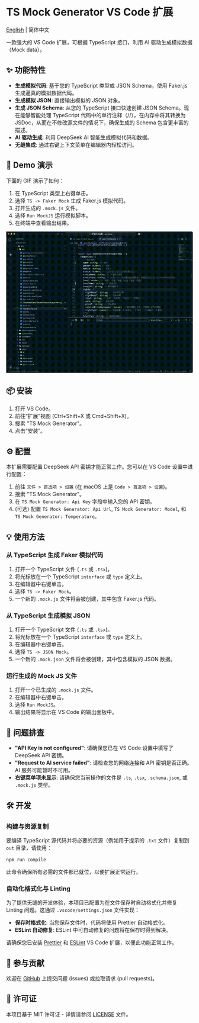 # TS Mock Generator VS Code 扩展

[English](./README.md) | 简体中文

一款强大的 VS Code 扩展，可根据 TypeScript 接口，利用 AI 驱动生成模拟数据（Mock data）。

## ✨ 功能特性

*   **生成模拟代码**: 基于您的 TypeScript 类型或 JSON Schema，使用 Faker.js 生成逼真的模拟数据代码。
*   **生成模拟 JSON**: 直接输出模拟的 JSON 对象。
*   **生成 JSON Schema**: 从您的 TypeScript 接口快速创建 JSON Schema。现在能够智能处理 TypeScript 代码中的单行注释（//），在内存中将其转换为 JSDoc，从而在不修改源文件的情况下，确保生成的 Schema 包含更丰富的描述。
*   **AI 驱动生成**: 利用 DeepSeek AI 智能生成模拟代码和数据。
*   **无缝集成**: 通过右键上下文菜单在编辑器内轻松访问。

## 🚀 Demo 演示

下面的 GIF 演示了如何：
1.  在 TypeScript 类型上右键单击。
2.  选择 `TS -> Faker Mock` 生成 Faker.js 模拟代码。
3.  打开生成的 `.mock.js` 文件。
4.  选择 `Run MockJS` 运行模拟脚本。
5.  在终端中查看输出结果。

![TS Mock Generator Demo](https://raw.githubusercontent.com/brahmachen/ts-mock-generator/refs/heads/main/examples/output.gif?raw=true)

## 📦 安装

1.  打开 VS Code。
2.  前往“扩展”视图 (Ctrl+Shift+X 或 Cmd+Shift+X)。
3.  搜索 "TS Mock Generator"。
4.  点击“安装”。

## ⚙️ 配置

本扩展需要配置 DeepSeek API 密钥才能正常工作。您可以在 VS Code 设置中进行配置：

1.  前往 `文件 > 首选项 > 设置` (在 macOS 上是 `Code > 首选项 > 设置`)。
2.  搜索 "TS Mock Generator"。
3.  在 `TS Mock Generator: Api Key` 字段中输入您的 API 密钥。
4.  (可选) 配置 `TS Mock Generator: Api Url`, `TS Mock Generator: Model`, 和 `TS Mock Generator: Temperature`。

## 💡 使用方法

### 从 TypeScript 生成 Faker 模拟代码

1.  打开一个 TypeScript 文件 (`.ts` 或 `.tsx`)。
2.  将光标放在一个 TypeScript `interface` 或 `type` 定义上。
3.  在编辑器中右键单击。
4.  选择 `TS -> Faker Mock`。
5.  一个新的 `.mock.js` 文件将会被创建，其中包含 Faker.js 代码。

### 从 TypeScript 生成模拟 JSON

1.  打开一个 TypeScript 文件 (`.ts` 或 `.tsx`)。
2.  将光标放在一个 TypeScript `interface` 或 `type` 定义上。
3.  在编辑器中右键单击。
4.  选择 `TS -> JSON Mock`。
5.  一个新的 `.mock.json` 文件将会被创建，其中包含模拟的 JSON 数据。

### 运行生成的 Mock JS 文件

1.  打开一个已生成的 `.mock.js` 文件。
2.  在编辑器中右键单击。
3.  选择 `Run MockJS`。
4.  输出结果将显示在 VS Code 的输出面板中。

## 🤔 问题排查

*   **"API Key is not configured"**: 请确保您已在 VS Code 设置中填写了 DeepSeek API 密钥。
*   **"Request to AI service failed"**: 请检查您的网络连接和 API 密钥是否正确。AI 服务可能暂时不可用。
*   **右键菜单项未显示**: 请确保您当前操作的文件是 `.ts`, `.tsx`, `.schema.json`, 或 `.mock.js` 类型。

## 🛠️ 开发

### 构建与资源复制

要编译 TypeScript 源代码并将必要的资源（例如用于提示的 `.txt` 文件）复制到 `out` 目录，请使用：

```bash
npm run compile
```

此命令确保所有必需的文件都已就位，以便扩展正常运行。

### 自动化格式化与 Linting

为了提供无缝的开发体验，本项目已配置为在文件保存时自动格式化并修复 Linting 问题。这通过 `.vscode/settings.json` 文件实现：

*   **保存时格式化**: 当您保存文件时，代码将使用 Prettier 自动格式化。
*   **ESLint 自动修复**: ESLint 中可自动修复的问题将在保存时得到解决。

请确保您已安装 [Prettier](https://marketplace.visualstudio.com/items?itemName=esbenp.prettier-vscode) 和 [ESLint](https://marketplace.visualstudio.com/items?itemName=dbaeumer.vscode-eslint) VS Code 扩展，以便此功能正常工作。

## 🤝 参与贡献

欢迎在 [GitHub](https://github.com/brahmachen/ts-mock-generator) 上提交问题 (issues) 或拉取请求 (pull requests)。

## 📄 许可证

本项目基于 MIT 许可证 - 详情请参阅 [LICENSE](LICENSE) 文件。